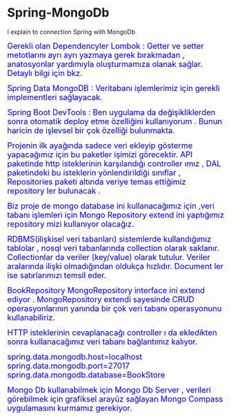 # Spring-MongoDb
I explain to connection Spring with MongoDb

<span style="color:blue; font-size:18px;">Gerekli olan Dependencyler
<span style="color:blue; font-size:18px;">Lombok : Getter ve setter metotlarını ayrı ayrı yazmaya gerek bırakmadan , anatosyonlar yardımıyla oluşturmamıza olanak sağlar. Detaylı bilgi için bkz.

<span style="color:blue; font-size:18px;">Spring Data MongoDB : Veritabanı işlemlerimiz için gerekli implementleri sağlayacak.

<span style="color:blue; font-size:18px;">Spring Boot DevTools : Ben uygulama da değişikliklerden sonra otomatik deploy etme özelliğini kullanıyorum . Bunun haricin de işlevsel bir çok özelliği bulunmakta.


<span style="color:blue; font-size:18px;">Projenin ilk ayağında sadece veri ekleyip gösterme yapacağımız için bu paketler işimizi görecektir. API paketinde http isteklerinin karşılandığı controller ımız , DAL paketindeki bu isteklerin yönlendirildiği sınıflar , Repositories paketi altında veriye temas ettiğimiz repository ler bulunacak .

<span style="color:blue; font-size:18px;">Biz proje de mongo database ini kullanacağımız için ,veri tabanı işlemleri için Mongo Repository extend ini yaptığımız repository mizi kullanıyor olacağız.

<span style="color:blue; font-size:18px;">RDBMS(ilişkisel veri tabanları) sistemlerde kullandığımız tablolar , nosql veri tabanlarında collection olarak saklanır. Collectionlar da veriler (key/value) olarak tutulur. Veriler aralarında ilişki olmadığından oldukça hızlıdır. Document ler ise satırlarımızı temsil eder.

<span style="color:blue; font-size:18px;">BookRepository MongoRepository interface ini extend ediyor . MongoRepository extendi sayesinde CRUD operasyonlarının yanında bir çok veri tabanı operasyonunu kullanabiliriz.

<span style="color:blue; font-size:18px;">HTTP isteklerinin cevaplanacağı controller ı da ekledikten sonra kullanacağımız veri tabanı bağlantımız kalıyor.


<span style="color:blue; font-size:18px;">spring.data.mongodb.host=localhost
<span style="color:blue; font-size:18px;">spring.data.mongodb.port=27017
<span style="color:blue; font-size:18px;">spring.data.mongodb.database=BookStore

<span style="color:blue; font-size:18px;">Mongo Db kullanabilmek için Mongo Db Server , verileri görebilmek için grafiksel arayüz sağlayan Mongo Compass uygulamasını kurmamız gerekiyor.
